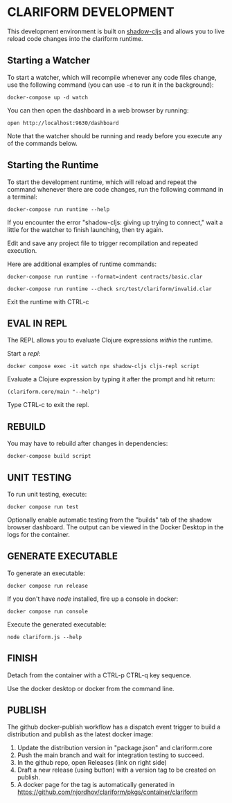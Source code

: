 # CLARIFORM DEVELOPMENT

This development environment is built on [shadow-cljs](https://github.com/thheller/shadow-cljs) and allows you to live reload code changes into the clariform runtime.

## Starting a Watcher

To start a watcher, which will recompile whenever any code files change, use the following command (you can use `-d` to run it in the background):

```
docker-compose up -d watch
```

You can then open the dashboard in a web browser by running:

```
open http://localhost:9630/dashboard
```

Note that the watcher should be running and ready before you execute any of the commands below.

## Starting the Runtime

To start the development runtime, which will reload and repeat the command whenever there are code changes, run the following command in a terminal:

```
docker-compose run runtime --help
```

If you encounter the error "shadow-cljs: giving up trying to connect," wait a little for the watcher to finish launching, then try again.

Edit and save any project file to trigger recompilation and repeated execution.

Here are additional examples of runtime commands:

```
docker-compose run runtime --format=indent contracts/basic.clar
```

```
docker-compose run runtime --check src/test/clariform/invalid.clar
```

Exit the runtime with CTRL-c

## EVAL IN REPL 

The REPL allows you to evaluate Clojure expressions _within_ the runtime.

Start a _repl_: 

```
docker compose exec -it watch npx shadow-cljs cljs-repl script
```

Evaluate a Clojure expression by typing it after the prompt and hit return:

```
(clariform.core/main "--help")
```

Type CTRL-c to exit the repl.

## REBUILD

You may have to rebuild after changes in dependencies:

```
docker-compose build script
```

## UNIT TESTING 

To run unit testing, execute:

```
docker compose run test
```

Optionally enable automatic testing from the "builds" tab of the shadow browser 
dashboard. The output can be viewed in the Docker Desktop in the logs for the
container.

## GENERATE EXECUTABLE

To generate an executable:

```
docker compose run release
```

If you don't have _node_ installed, fire up a console in docker:

```
docker compose run console
```

Execute the generated executable:

```
node clariform.js --help
```

## FINISH

Detach from the container with a CTRL-p CTRL-q key sequence.

Use the docker desktop or docker from the command line.

## PUBLISH 

The github docker-publish workflow has a dispatch event trigger 
to build a distribution and publish as the latest docker image:

1. Update the distribution version in "package.json" and clariform.core
2. Push the main branch and wait for integration testing to succeed.
3. In the github repo, open Releases (link on right side)
4. Draft a new release (using button) with a version tag to be created on publish.
5. A docker page for the tag is automatically generated in
   https://github.com/njordhov/clariform/pkgs/container/clariform


